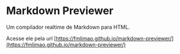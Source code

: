 # Markdown Previewer

Um compilador realtime de Markdown para HTML.

Acesse ele pela url [https://fmlimao.github.io/markdown-previewer/](https://fmlimao.github.io/markdown-previewer/)

